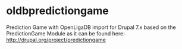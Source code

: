 oldbpredictiongame
==================

Prediction Game with OpenLigaDB import for Drupal 7.x based on the PredictionGame Module as it can be found here: http://drupal.org/project/predictiongame


